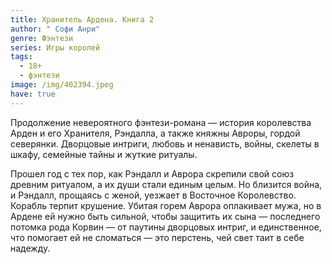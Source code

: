 ```yaml
---
title: Хранитель Ардена. Книга 2
author: " Софи Анри"
genre: Фэнтези
series: Игры королей
tags:
  - 18+
  - фэнтези
image: /img/402394.jpeg
have: true
---
```

Продолжение невероятного фэнтези-романа — история королевства Арден и его Хранителя, Рэндалла, а также княжны Авроры, гордой северянки. Дворцовые интриги, любовь и ненависть, войны, скелеты в шкафу, семейные тайны и жуткие ритуалы.

Прошел год с тех пор, как Рэндалл и Аврора скрепили свой союз древним ритуалом, а их души стали единым целым. Но близится война, и Рэндалл, прощаясь с женой, уезжает в Восточное Королевство. Корабль терпит крушение. Убитая горем Аврора оплакивает мужа, но в Ардене ей нужно быть сильной, чтобы защитить их сына — последнего потомка рода Корвин — от паутины дворцовых интриг, и единственное, что помогает ей не сломаться — это перстень, чей свет таит в себе надежду.